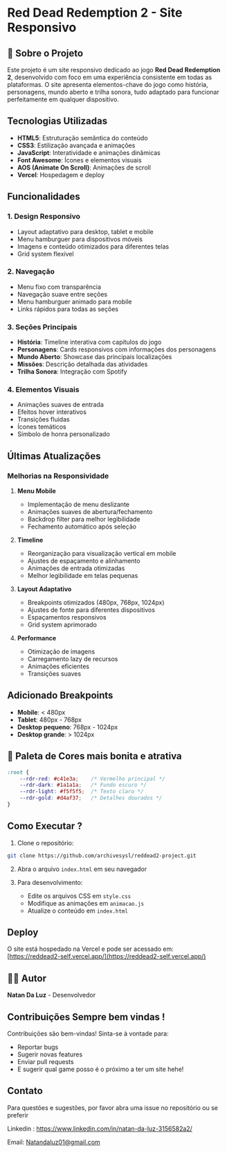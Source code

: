 # Red Dead Redemption 2 - Site Responsivo

## 📱 Sobre o Projeto

Este projeto é um site responsivo dedicado ao jogo **Red Dead Redemption 2**, desenvolvido com foco em uma experiência consistente em todas as plataformas. O site apresenta elementos-chave do jogo como história, personagens, mundo aberto e trilha sonora, tudo adaptado para funcionar perfeitamente em qualquer dispositivo.

##  Tecnologias Utilizadas

- **HTML5**: Estruturação semântica do conteúdo
- **CSS3**: Estilização avançada e animações
- **JavaScript**: Interatividade e animações dinâmicas
- **Font Awesome**: Ícones e elementos visuais
- **AOS (Animate On Scroll)**: Animações de scroll
- **Vercel**: Hospedagem e deploy

## Funcionalidades

### 1. Design Responsivo
- Layout adaptativo para desktop, tablet e mobile
- Menu hamburguer para dispositivos móveis
- Imagens e conteúdo otimizados para diferentes telas
- Grid system flexível

### 2. Navegação
- Menu fixo com transparência
- Navegação suave entre seções
- Menu hamburguer animado para mobile
- Links rápidos para todas as seções

### 3. Seções Principais
- **História**: Timeline interativa com capítulos do jogo
- **Personagens**: Cards responsivos com informações dos personagens
- **Mundo Aberto**: Showcase das principais localizações
- **Missões**: Descrição detalhada das atividades
- **Trilha Sonora**: Integração com Spotify

### 4. Elementos Visuais
- Animações suaves de entrada
- Efeitos hover interativos
- Transições fluidas
- Ícones temáticos
- Símbolo de honra personalizado

##  Últimas Atualizações

### Melhorias na Responsividade
1. **Menu Mobile**
   - Implementação de menu deslizante
   - Animações suaves de abertura/fechamento
   - Backdrop filter para melhor legibilidade
   - Fechamento automático após seleção

2. **Timeline**
   - Reorganização para visualização vertical em mobile
   - Ajustes de espaçamento e alinhamento
   - Animações de entrada otimizadas
   - Melhor legibilidade em telas pequenas

3. **Layout Adaptativo**
   - Breakpoints otimizados (480px, 768px, 1024px)
   - Ajustes de fonte para diferentes dispositivos
   - Espaçamentos responsivos
   - Grid system aprimorado

4. **Performance**
   - Otimização de imagens
   - Carregamento lazy de recursos
   - Animações eficientes
   - Transições suaves

## Adicionado Breakpoints

- **Mobile**: < 480px
- **Tablet**: 480px - 768px
- **Desktop pequeno**: 768px - 1024px
- **Desktop grande**: > 1024px

## 🎨 Paleta de Cores mais bonita e atrativa

```css
:root {
    --rdr-red: #c41e3a;    /* Vermelho principal */
    --rdr-dark: #1a1a1a;   /* Fundo escuro */
    --rdr-light: #f5f5f5;  /* Texto claro */
    --rdr-gold: #d4af37;   /* Detalhes dourados */
}
```

##  Como Executar ?

1. Clone o repositório:
```bash
git clone https://github.com/archivesysl/reddead2-project.git
```

2. Abra o arquivo `index.html` em seu navegador

3. Para desenvolvimento:
   - Edite os arquivos CSS em `style.css`
   - Modifique as animações em `animacao.js`
   - Atualize o conteúdo em `index.html`

## Deploy

O site está hospedado na Vercel e pode ser acessado em:
[https://reddead2-self.vercel.app/](https://reddead2-self.vercel.app/)

## 👨‍💻 Autor

**Natan Da Luz** - Desenvolvedor

## Contribuições Sempre bem vindas !

Contribuições são bem-vindas! Sinta-se à vontade para:
- Reportar bugs
- Sugerir novas features
- Enviar pull requests
- E sugerir qual game posso é o próximo a ter um site hehe!

## Contato

Para questões e sugestões, por favor abra uma issue no repositório ou se preferir 

Linkedin : https://www.linkedin.com/in/natan-da-luz-3156582a2/

Email: Natandaluz01@gmail.com
